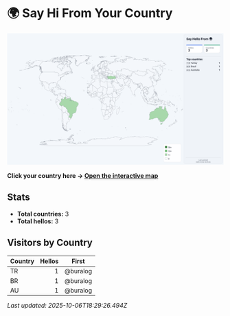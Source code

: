 # 🌍 Say Hi From Your Country

![World map](assets/world.svg)

**Click your country here → [Open the interactive map](https://buralog.github.io/buralog/)**

## Stats
- **Total countries:** 3
- **Total hellos:** 3

## Visitors by Country
| Country | Hellos | First |
|---|---:|---|
| TR | 1 | @buralog |
| BR | 1 | @buralog |
| AU | 1 | @buralog |

_Last updated: 2025-10-06T18:29:26.494Z_